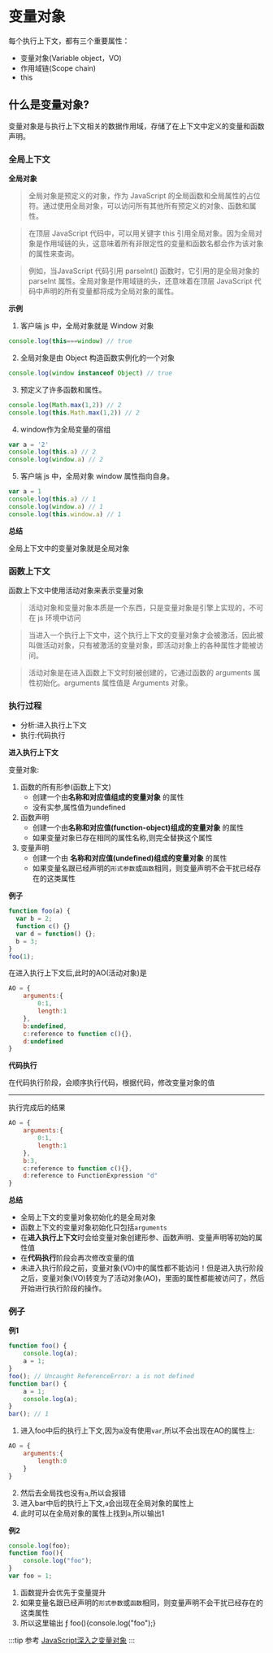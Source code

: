 # 变量对象
每个执行上下文，都有三个重要属性：
* 变量对象(Variable object，VO)
* 作用域链(Scope chain)
* this

## 什么是变量对象?
变量对象是与执行上下文相关的数据作用域，存储了在上下文中定义的变量和函数声明。

### 全局上下文
**全局对象**
>全局对象是预定义的对象，作为 JavaScript 的全局函数和全局属性的占位符。通过使用全局对象，可以访问所有其他所有预定义的对象、函数和属性。

>在顶层 JavaScript 代码中，可以用关键字 this 引用全局对象。因为全局对象是作用域链的头，这意味着所有非限定性的变量和函数名都会作为该对象的属性来查询。

>例如，当JavaScript 代码引用 parseInt() 函数时，它引用的是全局对象的 parseInt 属性。全局对象是作用域链的头，还意味着在顶层 JavaScript 代码中声明的所有变量都将成为全局对象的属性。

**示例**
1. 客户端 js 中，全局对象就是 Window 对象
```js
console.log(this===window) // true
```
2. 全局对象是由 Object 构造函数实例化的一个对象
```js
console.log(window instanceof Object) // true
```
3. 预定义了许多函数和属性。
```js
console.log(Math.max(1,2)) // 2
console.log(this.Math.max(1,2)) // 2
```
4. window作为全局变量的宿组
```js
var a = '2'
console.log(this.a) // 2
console.log(window.a) // 2
```
5. 客户端 js 中，全局对象 window 属性指向自身。
```js
var a = 1
console.log(this.a) // 1
console.log(window.a) // 1
console.log(this.window.a) // 1
```

**总结**

全局上下文中的变量对象就是全局对象

### 函数上下文

函数上下文中使用活动对象来表示变量对象

>活动对象和变量对象本质是一个东西，只是变量对象是引擎上实现的，不可在 js 环境中访问

>当进入一个执行上下文中，这个执行上下文的变量对象才会被激活，因此被叫做活动对象，只有被激活的变量对象，即活动对象上的各种属性才能被访问。

>活动对象是在进入函数上下文时刻被创建的，它通过函数的 arguments 属性初始化。arguments 属性值是 Arguments 对象。

### 执行过程
* 分析:进入执行上下文
* 执行:代码执行

**进入执行上下文**

变量对象:

1. 函数的所有形参(函数上下文)
   * 创建一个由**名称和对应值组成的变量对象** 的属性
   * 没有实参,属性值为undefined
2. 函数声明
   * 创建一个由**名称和对应值(function-object)组成的变量对象** 的属性
   * 如果变量对象已存在相同的属性名称,则完全替换这个属性
3. 变量声明
   * 创建一个由 **名称和对应值(undefined)组成的变量对象** 的属性
   * 如果变量名跟已经声明的``形式参数``或``函数``相同，则变量声明不会干扰已经存在的这类属性

**例子**
```js
function foo(a) {
  var b = 2;
  function c() {}
  var d = function() {};
  b = 3;
}
foo(1);
```
在进入执行上下文后,此时的AO(活动对象)是
```js
AO = {
    arguments:{
        0:1,
        length:1
    },
    b:undefined,
    c:reference to function c(){},
    d:undefined
}
```

**代码执行**

在代码执行阶段，会顺序执行代码，根据代码，修改变量对象的值

---

执行完成后的结果
```js
AO = {
    arguments:{
        0:1,
        length:1
    },
    b:3,
    c:reference to function c(){},
    d:reference to FunctionExpression "d"
}
```

**总结**
* 全局上下文的变量对象初始化的是全局对象
* 函数上下文的变量对象初始化只包括``arguments``
* 在**进入执行上下文**时会给变量对象创建形参、函数声明、变量声明等初始的属性值
* 在**代码执行**阶段会再次修改变量的值
* 未进入执行阶段之前，变量对象(VO)中的属性都不能访问！但是进入执行阶段之后，变量对象(VO)转变为了活动对象(AO)，里面的属性都能被访问了，然后开始进行执行阶段的操作。


### 例子
**例1**
```js
function foo() {
    console.log(a);
    a = 1;
}
foo(); // Uncaught ReferenceError: a is not defined
function bar() {
    a = 1;
    console.log(a);
}
bar(); // 1
```
1. 进入foo中后的执行上下文,因为a没有使用``var``,所以不会出现在AO的属性上:
```js
AO = {
    arguments:{
        length:0
    }
}
```
2. 然后去全局找也没有``a``,所以会报错
3. 进入bar中后的执行上下文,``a``会出现在全局对象的属性上
4. 此时可以在全局对象的属性上找到``a``,所以输出1

**例2**
```js
console.log(foo);
function foo(){
    console.log("foo");
}
var foo = 1;
```
1. 函数提升会优先于变量提升
2. 如果变量名跟已经声明的``形式参数``或``函数``相同，则变量声明不会干扰已经存在的这类属性
3. 所以这里输出 ƒ foo(){console.log("foo");}


:::tip 参考
[JavaScript深入之变量对象](https://github.com/mqyqingfeng/Blog/issues/5)
:::